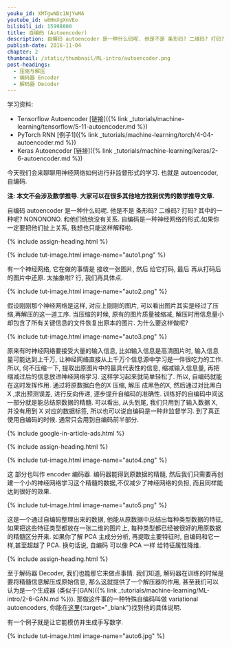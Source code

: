 ```yaml
---
youku_id: XMTgwNDc1NjYwMA
youtube_id: w8HmXgXnVEo
bilibili_id: 15998800
title: 自编码 (Autoencoder)
description: 自编码 autoencoder 是一种什么码呢. 他是不是 条形码? 二维码? 打码? 其中的一种呢? NONONONO. 和他们统统没有关系. 自编码是一种神经网络的形式.如果你一定要把他们扯上关系, 我想也只能这样解释啦.
publish-date: 2016-11-04
chapter: 2
thumbnail: /static/thumbnail/ML-intro/autoencoder.png
post-headings:
  - 压缩与解压
  - 编码器 Encoder
  - 解码器 Decoder
---
```


学习资料:
  * Tensorflow Autoencoder [链接]({% link _tutorials/machine-learning/tensorflow/5-11-autoencoder.md %})
  * PyTorch RNN [例子1]({% link _tutorials/machine-learning/torch/4-04-autoencoder.md %})
  * Keras Autoencoder [链接]({% link _tutorials/machine-learning/keras/2-6-autoencoder.md %})


今天我们会来聊聊用神经网络如何进行非监督形式的学习. 也就是 autoencoder, 自编码.

**注: 本文不会涉及数学推导. 大家可以在很多其他地方找到优秀的数学推导文章.**





自编码 autoencoder 是一种什么码呢. 他是不是 条形码? 二维码? 打码? 其中的一种呢? NONONONO. 和他们统统没有关系. 自编码是一种神经网络的形式.如果你一定要把他们扯上关系, 我想也只能这样解释啦.


 {% include assign-heading.html %}

{% include tut-image.html image-name="auto1.png" %}

有一个神经网络, 它在做的事情是 接收一张图片, 然后 给它打码, 最后 再从打码后的图片中还原. 太抽象啦? 行, 我们再具体点.

{% include tut-image.html image-name="auto2.png" %}

假设刚刚那个神经网络是这样, 对应上刚刚的图片, 可以看出图片其实是经过了压缩,再解压的这一道工序. 当压缩的时候, 原有的图片质量被缩减, 解压时用信息量小却包含了所有关键信息的文件恢复出原本的图片. 为什么要这样做呢?

{% include tut-image.html image-name="auto3.png" %}


原来有时神经网络要接受大量的输入信息, 比如输入信息是高清图片时, 输入信息量可能达到上千万, 让神经网络直接从上千万个信息源中学习是一件很吃力的工作. 所以, 何不压缩一下, 提取出原图片中的最具代表性的信息, 缩减输入信息量, 再把缩减过后的信息放进神经网络学习. 这样学习起来就简单轻松了. 所以, 自编码就能在这时发挥作用. 通过将原数据白色的X 压缩, 解压 成黑色的X, 然后通过对比黑白 X ,求出预测误差, 进行反向传递, 逐步提升自编码的准确性. 训练好的自编码中间这一部分就是能总结原数据的精髓. 可以看出, 从头到尾, 我们只用到了输入数据 X, 并没有用到 X 对应的数据标签, 所以也可以说自编码是一种非监督学习. 到了真正使用自编码的时候. 通常只会用到自编码前半部分.



{% include google-in-article-ads.html %}

{% include assign-heading.html %}

{% include tut-image.html image-name="auto4.png" %}

这 部分也叫作 encoder 编码器. 编码器能得到原数据的精髓, 然后我们只需要再创建一个小的神经网络学习这个精髓的数据,不仅减少了神经网络的负担, 而且同样能达到很好的效果.

{% include tut-image.html image-name="auto5.png" %}

这是一个通过自编码整理出来的数据, 他能从原数据中总结出每种类型数据的特征, 如果把这些特征类型都放在一张二维的图片上, 每种类型都已经被很好的用原数据的精髓区分开来. 如果你了解 PCA 主成分分析, 再提取主要特征时, 自编码和它一样,甚至超越了 PCA. 换句话说, 自编码 可以像 PCA 一样 给特征属性降维.



{% include assign-heading.html %}

至于解码器 Decoder, 我们也能那它来做点事情. 我们知道, 解码器在训练的时候是要将精髓信息解压成原始信息, 那么这就提供了一个解压器的作用, 甚至我们可以认为是一个生成器
(类似于[GAN]({% link _tutorials/machine-learning/ML-intro/2-6-GAN.md %})).
那做这件事的一种特殊自编码叫做 variational autoencoders, 你能在[这里](http://kvfrans.com/variational-autoencoders-explained/){:target="_blank"}找到他的具体说明.

有一个例子就是让它能模仿并生成手写数字.

{% include tut-image.html image-name="auto6.jpg" %}